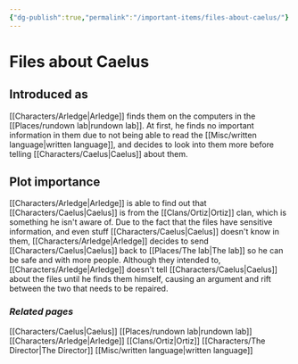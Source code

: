 ```yaml
---
{"dg-publish":true,"permalink":"/important-items/files-about-caelus/"}
---
```


# Files about Caelus
## Introduced as
[[Characters/Arledge\|Arledge]] finds them on the computers in the [[Places/rundown lab\|rundown lab]]. At first, he finds no important information in them due to not being able to read the [[Misc/written language\|written language]], and decides to look into them more before telling [[Characters/Caelus\|Caelus]] about them.
## Plot importance
[[Characters/Arledge\|Arledge]] is able to find out that [[Characters/Caelus\|Caelus]] is from the [[Clans/Ortiz\|Ortiz]] clan, which is something he isn't aware of. Due to the fact that the files have sensitive information, and even stuff [[Characters/Caelus\|Caelus]] doesn't know in them, [[Characters/Arledge\|Arledge]] decides to send [[Characters/Caelus\|Caelus]] back to [[Places/The lab\|The lab]] so he can be safe and with more people. Although they intended to, [[Characters/Arledge\|Arledge]] doesn't tell [[Characters/Caelus\|Caelus]] about the files until he finds them himself, causing an argument and rift between the two that needs to be repaired.
### *Related pages*
[[Characters/Caelus\|Caelus]]
[[Places/rundown lab\|rundown lab]]
[[Characters/Arledge\|Arledge]]
[[Clans/Ortiz\|Ortiz]]
[[Characters/The Director\|The Director]]
[[Misc/written language\|written language]]